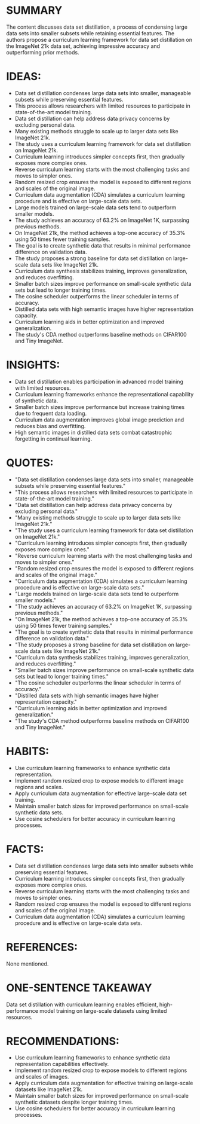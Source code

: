 # SUMMARY
The content discusses data set distillation, a process of condensing large data sets into smaller subsets while retaining essential features. The authors propose a curriculum learning framework for data set distillation on the ImageNet 21k data set, achieving impressive accuracy and outperforming prior methods.

# IDEAS:
- Data set distillation condenses large data sets into smaller, manageable subsets while preserving essential features.
- This process allows researchers with limited resources to participate in state-of-the-art model training.
- Data set distillation can help address data privacy concerns by excluding personal data.
- Many existing methods struggle to scale up to larger data sets like ImageNet 21k.
- The study uses a curriculum learning framework for data set distillation on ImageNet 21k.
- Curriculum learning introduces simpler concepts first, then gradually exposes more complex ones.
- Reverse curriculum learning starts with the most challenging tasks and moves to simpler ones.
- Random resized crop ensures the model is exposed to different regions and scales of the original image.
- Curriculum data augmentation (CDA) simulates a curriculum learning procedure and is effective on large-scale data sets.
- Large models trained on large-scale data sets tend to outperform smaller models.
- The study achieves an accuracy of 63.2% on ImageNet 1K, surpassing previous methods.
- On ImageNet 21k, the method achieves a top-one accuracy of 35.3% using 50 times fewer training samples.
- The goal is to create synthetic data that results in minimal performance difference on validation data.
- The study proposes a strong baseline for data set distillation on large-scale data sets like ImageNet 21k.
- Curriculum data synthesis stabilizes training, improves generalization, and reduces overfitting.
- Smaller batch sizes improve performance on small-scale synthetic data sets but lead to longer training times.
- The cosine scheduler outperforms the linear scheduler in terms of accuracy.
- Distilled data sets with high semantic images have higher representation capacity.
- Curriculum learning aids in better optimization and improved generalization.
- The study's CDA method outperforms baseline methods on CIFAR100 and Tiny ImageNet.

# INSIGHTS:
- Data set distillation enables participation in advanced model training with limited resources.
- Curriculum learning frameworks enhance the representational capability of synthetic data.
- Smaller batch sizes improve performance but increase training times due to frequent data loading.
- Curriculum data augmentation improves global image prediction and reduces bias and overfitting.
- High semantic images in distilled data sets combat catastrophic forgetting in continual learning.

# QUOTES:
- "Data set distillation condenses large data sets into smaller, manageable subsets while preserving essential features."
- "This process allows researchers with limited resources to participate in state-of-the-art model training."
- "Data set distillation can help address data privacy concerns by excluding personal data."
- "Many existing methods struggle to scale up to larger data sets like ImageNet 21k."
- "The study uses a curriculum learning framework for data set distillation on ImageNet 21k."
- "Curriculum learning introduces simpler concepts first, then gradually exposes more complex ones."
- "Reverse curriculum learning starts with the most challenging tasks and moves to simpler ones."
- "Random resized crop ensures the model is exposed to different regions and scales of the original image."
- "Curriculum data augmentation (CDA) simulates a curriculum learning procedure and is effective on large-scale data sets."
- "Large models trained on large-scale data sets tend to outperform smaller models."
- "The study achieves an accuracy of 63.2% on ImageNet 1K, surpassing previous methods."
- "On ImageNet 21k, the method achieves a top-one accuracy of 35.3% using 50 times fewer training samples."
- "The goal is to create synthetic data that results in minimal performance difference on validation data."
- "The study proposes a strong baseline for data set distillation on large-scale data sets like ImageNet 21k."
- "Curriculum data synthesis stabilizes training, improves generalization, and reduces overfitting."
- "Smaller batch sizes improve performance on small-scale synthetic data sets but lead to longer training times."
- "The cosine scheduler outperforms the linear scheduler in terms of accuracy."
- "Distilled data sets with high semantic images have higher representation capacity."
- "Curriculum learning aids in better optimization and improved generalization."
- "The study's CDA method outperforms baseline methods on CIFAR100 and Tiny ImageNet."

# HABITS:
- Use curriculum learning frameworks to enhance synthetic data representation.
- Implement random resized crop to expose models to different image regions and scales.
- Apply curriculum data augmentation for effective large-scale data set training.
- Maintain smaller batch sizes for improved performance on small-scale synthetic data sets.
- Use cosine schedulers for better accuracy in curriculum learning processes.

# FACTS:
- Data set distillation condenses large data sets into smaller subsets while preserving essential features.
- Curriculum learning introduces simpler concepts first, then gradually exposes more complex ones.
- Reverse curriculum learning starts with the most challenging tasks and moves to simpler ones.
- Random resized crop ensures the model is exposed to different regions and scales of the original image.
- Curriculum data augmentation (CDA) simulates a curriculum learning procedure and is effective on large-scale data sets.

# REFERENCES:
None mentioned.

# ONE-SENTENCE TAKEAWAY
Data set distillation with curriculum learning enables efficient, high-performance model training on large-scale datasets using limited resources.

# RECOMMENDATIONS:
- Use curriculum learning frameworks to enhance synthetic data representation capabilities effectively.
- Implement random resized crop to expose models to different regions and scales of images.
- Apply curriculum data augmentation for effective training on large-scale datasets like ImageNet 21k.
- Maintain smaller batch sizes for improved performance on small-scale synthetic datasets despite longer training times.
- Use cosine schedulers for better accuracy in curriculum learning processes.